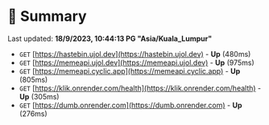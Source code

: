 # 📖 Summary
Last updated: **18/9/2023, 10:44:13 PG "Asia/Kuala_Lumpur"**

- `GET` [https://hastebin.ujol.dev](https://hastebin.ujol.dev) - **Up** (480ms)
- `GET` [https://memeapi.ujol.dev](https://memeapi.ujol.dev) - **Up** (975ms)
- `GET` [https://memeapi.cyclic.app](https://memeapi.cyclic.app) - **Up** (805ms)
- `GET` [https://klik.onrender.com/health](https://klik.onrender.com/health) - **Up** (305ms)
- `GET` [https://dumb.onrender.com](https://dumb.onrender.com) - **Up** (276ms)
